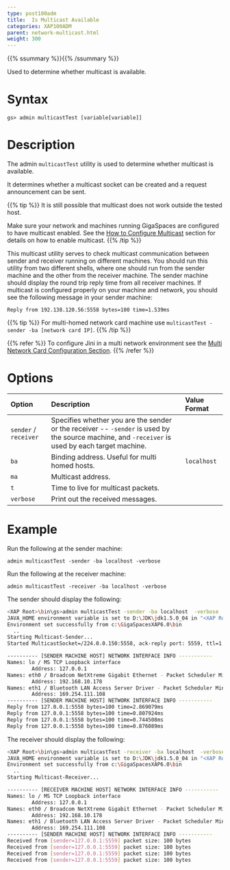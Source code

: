 ```yaml
---
type: post100adm
title:  Is Multicast Available
categories: XAP100ADM
parent: network-multicast.html
weight: 300
---
```


{{% ssummary %}}{{% /ssummary %}}

Used to determine whether multicast is available.

# Syntax

    gs> admin multicastTest [variable[variable]]

# Description

The admin `multicastTest` utility is used to determine whether multicast is available.

It determines whether a multicast socket can be created and a request announcement can be sent.

{{% tip %}}
It is still possible that multicast does not work outside the tested host.

Make sure your network and machines running GigaSpaces are configured to have multicast enabled.
See the [How to Configure Multicast](./network-multicast.html) section for details on how to enable multicast.
{{% /tip %}}

This multicast utility serves to check multicast communication between sender and receiver running on different machines. You should run this utility from two different shells, where one should run from the sender machine and the other from the receiver machine. The sender machine should display the round trip reply time from all receiver machines. If multicast is configured properly on your machine and network, you should see the following message in your sender machine:

    Reply from 192.138.120.56:5558 bytes=100 time=1.539ms

{{% tip %}}
For multi-homed network card machine use `multicastTest -sender -ba [network card IP]`.
{{% /tip %}}

{{% refer %}}
To configure Jini in a multi network environment see the [Multi Network Card Configuration Section](./network-multi-nic.html).
{{% /refer %}}

# Options


| Option | Description | Value Format |
|:-------|:------------|:-------------|
| `sender` / `receiver` | Specifies whether you are the sender or the receiver -- `-sender` is used by the source machine, and `-receiver` is used by each target machine. | |
| `ba` | Binding address. Useful for multi homed hosts. | `localhost` |
| `ma` | Multicast address. | |
| `t` | Time to live for multicast packets. | |
| `verbose` | Print out the received messages. | |

# Example

Run the following at the sender machine:

    admin multicastTest -sender -ba localhost -verbose

Run the following at the receiver machine:

    admin multicastTest -receiver -ba localhost -verbose

The sender should display the following:


```bash
<XAP Root>\bin\gs>admin multicastTest -sender -ba localhost  -verbose
JAVA_HOME environment variable is set to D:\JDK\jdk1.5.0_04 in "<XAP Root>\bin\setenv.bat"
Environment set successfully from c:\GigaSpacesXAP6.0\bin
  ..
Starting Multicast-Sender...
Started MulticastSocket=/224.0.0.150:5558, ack-reply port: 5559, ttl=1, bind interface=/127.0.0.1, eventSize=100

---------- [SENDER MACHINE HOST] NETWORK INTERFACE INFO -----------
Names: lo / MS TCP Loopback interface
        Address: 127.0.0.1
Names: eth0 / Broadcom NetXtreme Gigabit Ethernet - Packet Scheduler Miniport
        Address: 192.168.10.178
Names: eth1 / Bluetooth LAN Access Server Driver - Packet Scheduler Miniport
        Address: 169.254.111.108
---------- [SENDER MACHINE HOST] NETWORK INTERFACE INFO -----------
Reply from 127.0.0.1:5558 bytes=100 time=2.869079ms
Reply from 127.0.0.1:5558 bytes=100 time=0.807924ms
Reply from 127.0.0.1:5558 bytes=100 time=0.744508ms
Reply from 127.0.0.1:5558 bytes=100 time=0.876089ms
```

The receiver should display the following:


```bash
<XAP Root>\bin\gs>admin multicastTest -receiver -ba localhost  -verbose
JAVA_HOME environment variable is set to D:\JDK\jdk1.5.0_04 in "<XAP Root>\bin\setenv.bat"
Environment set successfully from c:\GigaSpacesXAP6.0\bin
  ..
Starting Multicast-Receiver...

---------- [RECEIVER MACHINE HOST] NETWORK INTERFACE INFO -----------
Names: lo / MS TCP Loopback interface
        Address: 127.0.0.1
Names: eth0 / Broadcom NetXtreme Gigabit Ethernet - Packet Scheduler Miniport
        Address: 192.168.10.178
Names: eth1 / Bluetooth LAN Access Server Driver - Packet Scheduler Miniport
        Address: 169.254.111.108
---------- [SENDER MACHINE HOST] NETWORK INTERFACE INFO -----------
Received from [sender=127.0.0.1:5559] packet size: 100 bytes
Received from [sender=127.0.0.1:5559] packet size: 100 bytes
Received from [sender=127.0.0.1:5559] packet size: 100 bytes
Received from [sender=127.0.0.1:5559] packet size: 100 bytes
```
